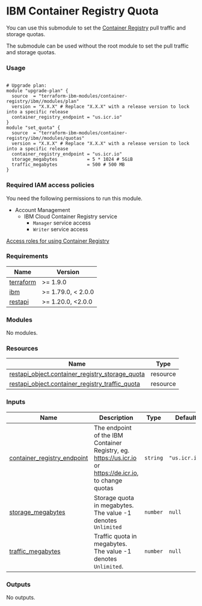 # IBM Container Registry Quota

You can use this submodule to set the [Container Registry](https://cloud.ibm.com/docs/Registry?topic=Registry-getting-started) pull traffic and storage quotas.

The submodule can be used without the root module to set the pull traffic and storage quotas.

### Usage

```hcl

# Upgrade plan:
module "upgrade-plan" {
  source  = "terraform-ibm-modules/container-registry/ibm//modules/plan"
  version = "X.X.X" # Replace "X.X.X" with a release version to lock into a specific release
  container_registry_endpoint = "us.icr.io"
}
module "set_quota" {
  source  = "terraform-ibm-modules/container-registry/ibm//modules/quotas"
  version = "X.X.X" # Replace "X.X.X" with a release version to lock into a specific release
  container_registry_endpoint = "us.icr.io"
  storage_megabytes           = 5 * 1024 # 5GiB
  traffic_megabytes           = 500 # 500 MB
}
```

### Required IAM access policies

You need the following permissions to run this module.

- Account Management
    - IBM Cloud Container Registry service
        - `Manager` service access
        - `Writer` service access

[Access roles for using Container Registry](https://cloud.ibm.com/docs/Registry?topic=Registry-iam&interface=ui#access_roles_using)

<!-- Below content is automatically populated via pre-commit hook -->
<!-- BEGINNING OF PRE-COMMIT-TERRAFORM DOCS HOOK -->
### Requirements

| Name | Version |
|------|---------|
| <a name="requirement_terraform"></a> [terraform](#requirement\_terraform) | >= 1.9.0 |
| <a name="requirement_ibm"></a> [ibm](#requirement\_ibm) | >= 1.79.0, < 2.0.0 |
| <a name="requirement_restapi"></a> [restapi](#requirement\_restapi) | >= 1.20.0, <2.0.0 |

### Modules

No modules.

### Resources

| Name | Type |
|------|------|
| [restapi_object.container_registry_storage_quota](https://registry.terraform.io/providers/Mastercard/restapi/latest/docs/resources/object) | resource |
| [restapi_object.container_registry_traffic_quota](https://registry.terraform.io/providers/Mastercard/restapi/latest/docs/resources/object) | resource |

### Inputs

| Name | Description | Type | Default | Required |
|------|-------------|------|---------|:--------:|
| <a name="input_container_registry_endpoint"></a> [container\_registry\_endpoint](#input\_container\_registry\_endpoint) | The endpoint of the IBM Container Registry, eg. https://us.icr.io or https://de.icr.io, to change quotas | `string` | `"us.icr.io"` | no |
| <a name="input_storage_megabytes"></a> [storage\_megabytes](#input\_storage\_megabytes) | Storage quota in megabytes. The value -1 denotes `Unlimited` | `number` | `null` | no |
| <a name="input_traffic_megabytes"></a> [traffic\_megabytes](#input\_traffic\_megabytes) | Traffic quota in megabytes. The value -1 denotes `Unlimited`. | `number` | `null` | no |

### Outputs

No outputs.
<!-- END OF PRE-COMMIT-TERRAFORM DOCS HOOK -->
